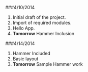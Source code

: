 ###4/10/2014

1. Initial draft of the project.
2. Import of required modules.
3. Hello App.
4. **Tomorrow** Hammer Inclusion

###4/14/2014
1. Hammer Included
2. Basic layout
3. **Tomorrow** Sample Hammer work